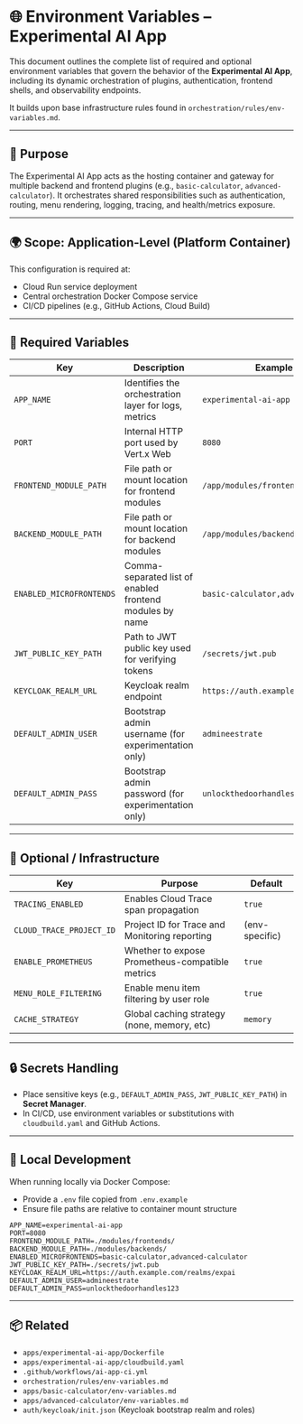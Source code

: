 # 🌐 Environment Variables – Experimental AI App

This document outlines the complete list of required and optional environment variables that govern the behavior of the **Experimental AI App**, including its dynamic orchestration of plugins, authentication, frontend shells, and observability endpoints.

It builds upon base infrastructure rules found in `orchestration/rules/env-variables.md`.

---

## 🧪 Purpose

The Experimental AI App acts as the hosting container and gateway for multiple backend and frontend plugins (e.g., `basic-calculator`, `advanced-calculator`). It orchestrates shared responsibilities such as authentication, routing, menu rendering, logging, tracing, and health/metrics exposure.

---

## 🌍 Scope: Application-Level (Platform Container)

This configuration is required at:

* Cloud Run service deployment
* Central orchestration Docker Compose service
* CI/CD pipelines (e.g., GitHub Actions, Cloud Build)

---

## 🔧 Required Variables

| Key                      | Description                                              | Example Value                           |
| ------------------------ | -------------------------------------------------------- | --------------------------------------- |
| `APP_NAME`               | Identifies the orchestration layer for logs, metrics     | `experimental-ai-app`                   |
| `PORT`                   | Internal HTTP port used by Vert.x Web                    | `8080`                                  |
| `FRONTEND_MODULE_PATH`   | File path or mount location for frontend modules         | `/app/modules/frontends/`               |
| `BACKEND_MODULE_PATH`    | File path or mount location for backend modules          | `/app/modules/backends/`                |
| `ENABLED_MICROFRONTENDS` | Comma-separated list of enabled frontend modules by name | `basic-calculator,advanced-calculator`  |
| `JWT_PUBLIC_KEY_PATH`    | Path to JWT public key used for verifying tokens         | `/secrets/jwt.pub`                      |
| `KEYCLOAK_REALM_URL`     | Keycloak realm endpoint                                  | `https://auth.example.com/realms/expai` |
| `DEFAULT_ADMIN_USER`     | Bootstrap admin username (for experimentation only)      | `admineestrate`                         |
| `DEFAULT_ADMIN_PASS`     | Bootstrap admin password (for experimentation only)      | `unlockthedoorhandles123`               |

---

## 🔐 Optional / Infrastructure

| Key                      | Purpose                                         | Default        |
| ------------------------ | ----------------------------------------------- | -------------- |
| `TRACING_ENABLED`        | Enables Cloud Trace span propagation            | `true`         |
| `CLOUD_TRACE_PROJECT_ID` | Project ID for Trace and Monitoring reporting   | (env-specific) |
| `ENABLE_PROMETHEUS`      | Whether to expose Prometheus-compatible metrics | `true`         |
| `MENU_ROLE_FILTERING`    | Enable menu item filtering by user role         | `true`         |
| `CACHE_STRATEGY`         | Global caching strategy (none, memory, etc)     | `memory`       |

---

## 🔒 Secrets Handling

* Place sensitive keys (e.g., `DEFAULT_ADMIN_PASS`, `JWT_PUBLIC_KEY_PATH`) in **Secret Manager**.
* In CI/CD, use environment variables or substitutions with `cloudbuild.yaml` and GitHub Actions.

---

## 🔁 Local Development

When running locally via Docker Compose:

* Provide a `.env` file copied from `.env.example`
* Ensure file paths are relative to container mount structure

```dotenv
APP_NAME=experimental-ai-app
PORT=8080
FRONTEND_MODULE_PATH=./modules/frontends/
BACKEND_MODULE_PATH=./modules/backends/
ENABLED_MICROFRONTENDS=basic-calculator,advanced-calculator
JWT_PUBLIC_KEY_PATH=./secrets/jwt.pub
KEYCLOAK_REALM_URL=https://auth.example.com/realms/expai
DEFAULT_ADMIN_USER=admineestrate
DEFAULT_ADMIN_PASS=unlockthedoorhandles123
```

---

## 📦 Related

* `apps/experimental-ai-app/Dockerfile`
* `apps/experimental-ai-app/cloudbuild.yaml`
* `.github/workflows/ai-app-ci.yml`
* `orchestration/rules/env-variables.md`
* `apps/basic-calculator/env-variables.md`
* `apps/advanced-calculator/env-variables.md`
* `auth/keycloak/init.json` (Keycloak bootstrap realm and roles)
